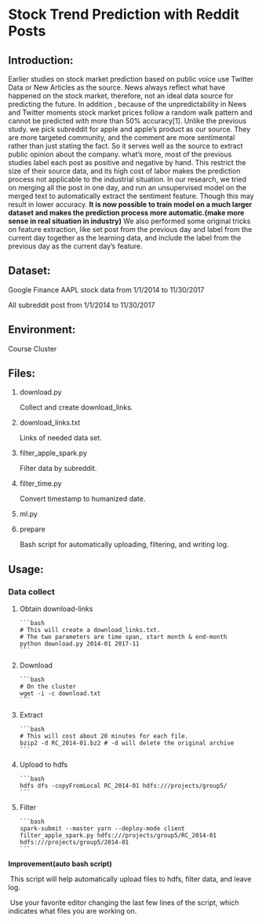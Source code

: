 # Stock Trend Prediction with Reddit Posts

## Introduction:

Earlier studies on stock market prediction based on public voice use Twitter Data or New Articles as the source. News always reflect what have happened on the stock market, therefore,  not an ideal data source for predicting the future. In addition , because of the unpredictability in News and Twitter moments stock market prices follow a random walk pattern and cannot be predicted with more than 50% accuracy[1]. Unlike the previous study. we pick subreddit for apple and apple’s product as our source. They are more targeted community, and the comment are more sentimental rather than just stating the fact. So it serves well as the source to extract public opinion about the company. what’s more, most of the previous studies label each post as positive and negative by hand. This restrict the size of their source data, and its high cost of labor makes the prediction process not applicable to the industrial situation. In our research, we tried on merging all the post in one day,  and run an unsupervised model on the merged text to automatically extract the sentiment feature.  Though this may result in lower accuracy. **It is now possible to train model on a much larger dataset and  makes the prediction process more automatic.(make more sense in real situation in industry)** We also performed some original tricks on feature extraction, like set post from the previous day and label from the current day together as the learning data, and include the label from the previous day as the current day’s feature.

## Dataset:

Google Finance AAPL stock data from 1/1/2014 to 11/30/2017

All subreddit post from 1/1/2014 to 11/30/2017

## Environment:

Course Cluster

## Files:

1. download.py

    Collect and create download_links.

2. download_links.txt

    Links of needed data set.

3. filter_apple_spark.py

    Filter data by subreddit.

4. filter_time.py

    Convert timestamp to humanized date.

5. ml.py

6. prepare

    Bash script for automatically uploading, filtering, and writing log.

## Usage:

### Data collect

1. Obtain download-links

       ```bash
       # This will create a download_links.txt.
       # The two parameters are time span, start month & end-month
       python download.py 2014-01 2017-11
       ```

2. Download

       ```bash
       # On the cluster
       wget -i -c download.txt
       ```

3. Extract

       ```bash
       # This will cost about 20 minutes for each file.
       bzip2 -d RC_2014-01.bz2 # -d will delete the original archive
       ```

4. Upload to hdfs

       ```bash
       hdfs dfs -copyFromLocal RC_2014-01 hdfs:///projects/group5/
       ```

5. Filter

       ```bash
       spark-submit --master yarn --deploy-mode client filter_apple_spark.py hdfs:///projects/group5/RC_2014-01 hdfs:///projects/group5/2014-01
       ```

**Improvement(auto bash script)**

​	This script will help automatically upload files to hdfs, filter data, and leave log.

​	Use your favorite editor changing the last few lines of the script, which indicates what files you are working on.
